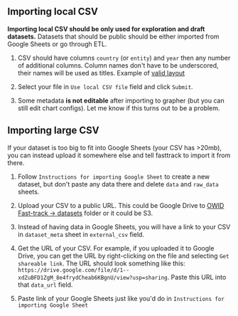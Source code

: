 ## Importing local CSV

**Importing local CSV should be only used for exploration and draft datasets.** Datasets that should be public should be either imported from Google Sheets or go through ETL.

1. CSV should have columns `country` (or `entity`) and `year` then any number of additional columns. Column names don't have to be underscored, their names will be used as titles. Example of [valid layout](https://ourworldindata.org/uploads/2016/02/ourworldindata_multi-var.png)

2. Select your file in `Use local CSV file` field and click `Submit`.

3. Some metadata **is not editable** after importing to grapher (but you can still edit chart configs). Let me know if this turns out to be a problem.

## Importing large CSV

If your dataset is too big to fit into Google Sheets (your CSV has >20mb), you can instead upload it somewhere else and tell fasttrack to import it from there.

1. Follow `Instructions for importing Google Sheet` to create a new dataset, but don't paste any data there and delete `data` and `raw_data` sheets.

2. Upload your CSV to a public URL. This could be Google Drive to [OWID Fast-track -> datasets](https://drive.google.com/drive/folders/1OeK3wsNnaHFCOTQlxHjqgZuFS9gvPhaI?usp=share_link) folder or it could be S3.

3. Instead of having data in Google Sheets, you will have a link to your CSV in `dataset_meta` sheet in `external_csv` field.

4. Get the URL of your CSV. For example, if you uploaded it to Google Drive, you can get the URL by right-clicking on the file and selecting `Get shareable link`. The URL should look something like this: `https://drive.google.com/file/d/1--xdZuBFD1ZgM_8e4frydCheab6KBgnU/view?usp=sharing`. Paste this URL into that `data_url` field.

5. Paste link of your Google Sheets just like you'd do in `Instructions for importing Google Sheet`
